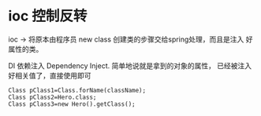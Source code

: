 # ioc 控制反转
ioc -> 将原本由程序员 new class 创建类的步骤交给spring处理，而且是注入
好属性的类。

DI 依赖注入 Dependency Inject. 简单地说就是拿到的对象的属性，
已经被注入好相关值了，直接使用即可

    Class pClass1=Class.forName(className);
    Class pClass2=Hero.class;
    Class pClass3=new Hero().getClass();
    

